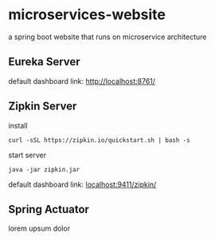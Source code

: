 # microservices-website
a spring boot website that runs on microservice architecture

Eureka Server
------
default dashboard link: 
[http://localhost:8761/](http://localhost:8761/)

Zipkin Server
------
install
```
curl -sSL https://zipkin.io/quickstart.sh | bash -s 
```
start server
```
java -jar zipkin.jar
```
default dashboard link: 
[localhost:9411/zipkin/](http://localhost:9411/zipkin/)

Spring Actuator
------
lorem upsum dolor
